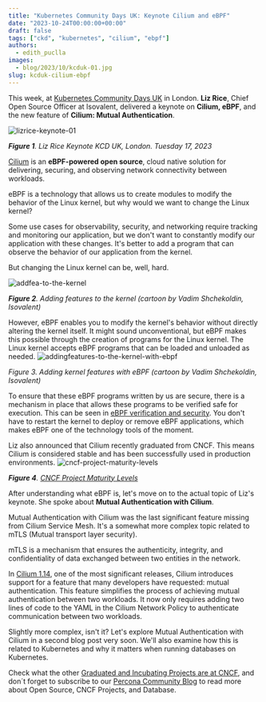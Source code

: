 ```yaml
---
title: "Kubernetes Community Days UK: Keynote Cilium and eBPF"
date: "2023-10-24T00:00:00+00:00"
draft: false
tags: ["ckd", "kubernetes", "cilium", "ebpf"]
authors:
  - edith_puclla
images:
  - blog/2023/10/kcduk-01.jpg
slug: kcduk-cilium-ebpf
---
```


This week, at [Kubernetes Community Days UK](https://community.cncf.io/events/details/cncf-kcd-uk-presents-kubernetes-community-days-uk-2023/) in London. **Liz Rice**, Chief Open Source Officer at Isovalent, delivered a keynote on **Cilium, eBPF**, and the new feature of **Cilium: Mutual Authentication**.

![lizrice-keynote-01](blog/2023/10/kcduk-01.jpg)

_**Figure 1**. Liz Rice Keynote KCD UK, London. Tuesday 17, 2023_

[Cilium](https://cilium.io/) is an **eBPF-powered open source**, cloud native solution for delivering, securing, and observing network connectivity between workloads.

eBPF is a technology that allows us to create modules to modify the behavior of the Linux kernel, but why would we want to change the Linux kernel?

Some use cases for observability, security, and networking require tracking and monitoring our application, but we don't want to constantly modify our application with these changes. It's better to add a program that can observe the behavior of our application from the kernel.

But changing the Linux kernel can be, well, hard.

![addfea-to-the-kernel](blog/2023/10/kcduk-02.png)

_**Figure 2**. Adding features to the kernel (cartoon by Vadim Shchekoldin, Isovalent)_

However, eBPF enables you to modify the kernel's behavior without directly altering the kernel itself. It might sound unconventional, but eBPF makes this possible through the creation of programs for the Linux kernel. The Linux kernel accepts eBPF programs that can be loaded and unloaded as needed.
![addingfeatures-to-the-kernel-with-ebpf](blog/2023/10/kcduk-03.png)

_Figure 3. Adding kernel features with eBPF (cartoon by Vadim Shchekoldin, Isovalent)_

To ensure that these eBPF programs written by us are secure, there is a mechanism in place that allows these programs to be verified safe for execution. This can be seen in [eBPF verification and security](https://ebpf.io/what-is-ebpf/#ebpf-safety). You don't have to restart the kernel to deploy or remove eBPF applications, which makes eBPF one of the technology tools of the moment.

Liz also announced that Cilium recently graduated from CNCF. This means Cilium is considered stable and has been successfully used in production environments.
![cncf-project-maturity-levels](blog/2023/10/kcduk-04.png)

_**Figure 4**. [CNCF Project Maturity Levels](https://www.cncf.io/project-metrics/)_

After understanding what eBPF is, let's move on to the actual topic of Liz's keynote. She spoke about **Mutual Authentication with Cilium**.

Mutual Authentication with Cilium was the last significant feature missing from Cilium Service Mesh. It's a somewhat more complex topic related to mTLS (Mutual transport layer security).

mTLS is a mechanism that ensures the authenticity, integrity, and confidentiality of data exchanged between two entities in the network.

In [Cilium 1.14](https://isovalent.com/blog/post/cilium-release-114/), one of the most significant releases, Cilium introduces support for a feature that many developers have requested: mutual authentication. This feature simplifies the process of achieving mutual authentication between two workloads. It now only requires adding two lines of code to the YAML in the Cilium Network Policy to authenticate communication between two workloads.

Slightly more complex, isn't it? Let's explore Mutual Authentication with Cilium in a second blog post very soon. We'll also examine how this is related to Kubernetes and why it matters when running databases on Kubernetes.

Check what the other [Graduated and Incubating Projects are at CNCF](https://www.cncf.io/projects/), and don´t forget to subscribe to our [Percona Community Blog](https://percona.community/blog/) to read more about Open Source, CNCF Projects, and Database.
